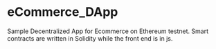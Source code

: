 # eCommerce_DApp
Sample Decentralized App for Ecommerce on Ethereum testnet.
Smart contracts are written in Solidity while the front end is in js.
